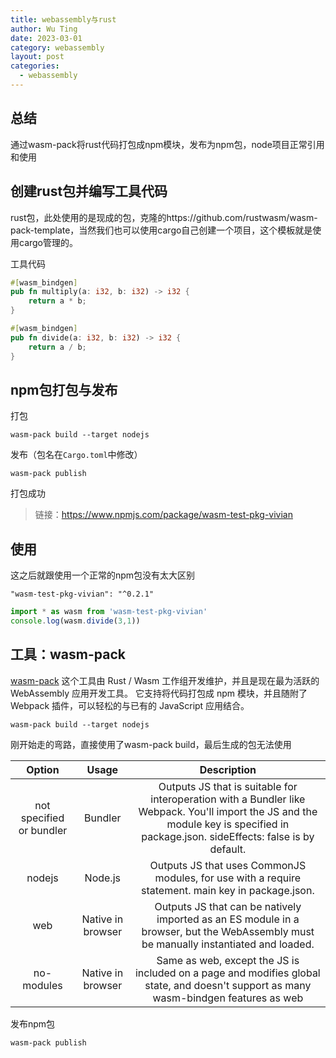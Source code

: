 ```yaml
---
title: webassembly与rust
author: Wu Ting
date: 2023-03-01
category: webassembly
layout: post
categories:
  - webassembly
---
```


## 总结
通过wasm-pack将rust代码打包成npm模块，发布为npm包，node项目正常引用和使用
## 创建rust包并编写工具代码
rust包，此处使用的是现成的包，克隆的https://github.com/rustwasm/wasm-pack-template，当然我们也可以使用cargo自己创建一个项目，这个模板就是使用cargo管理的。

工具代码
```rust
#[wasm_bindgen]
pub fn multiply(a: i32, b: i32) -> i32 {
    return a * b;
}

#[wasm_bindgen]
pub fn divide(a: i32, b: i32) -> i32 {
    return a / b;
}
```
## npm包打包与发布
打包
```
wasm-pack build --target nodejs
```
发布（包名在`Cargo.toml`中修改）
```
wasm-pack publish
```
打包成功
> 链接：https://www.npmjs.com/package/wasm-test-pkg-vivian

## 使用
这之后就跟使用一个正常的npm包没有太大区别
```
"wasm-test-pkg-vivian": "^0.2.1"
```
```javaScript
import * as wasm from 'wasm-test-pkg-vivian'
console.log(wasm.divide(3,1))
```

## 工具：wasm-pack
[wasm-pack](https://rustwasm.github.io/docs/wasm-pack/) 这个工具由 Rust / Wasm 工作组开发维护，并且是现在最为活跃的 WebAssembly 应用开发工具。 它支持将代码打包成 npm 模块，并且随附了 Webpack 插件，可以轻松的与已有的 JavaScript 应用结合。

```
wasm-pack build --target nodejs
```
刚开始走的弯路，直接使用了wasm-pack build，最后生成的包无法使用
<div class="table-wrapper" markdown="block">

|Option|Usage|Description|
|:-:|:-:|:-:|
|not specified or bundler|Bundler|Outputs JS that is suitable for interoperation with a Bundler like Webpack. You'll import the JS and the module key is specified in package.json. sideEffects: false is by default.|
|nodejs|Node.js|Outputs JS that uses CommonJS modules, for use with a require statement. main key in package.json.|
|web|Native in browser|Outputs JS that can be natively imported as an ES module in a browser, but the WebAssembly must be manually instantiated and loaded.|
|no-modules|Native in browser|Same as web, except the JS is included on a page and modifies global state, and doesn't support as many wasm-bindgen features as web|

</div>

发布npm包
```
wasm-pack publish
```